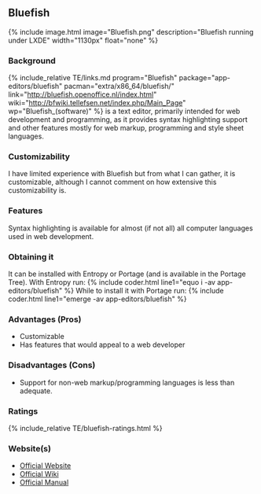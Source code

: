 ## Bluefish
{% include image.html image="Bluefish.png" description="Bluefish running under LXDE" width="1130px" float="none" %}

### Background
{% include_relative TE/links.md program="Bluefish" package="app-editors/bluefish" pacman="extra/x86_64/bluefish/" link="http://bluefish.openoffice.nl/index.html" wiki="http://bfwiki.tellefsen.net/index.php/Main_Page" wp="Bluefish_(software)" %} is a text editor, primarily intended for web development and programming, as it provides syntax highlighting support and other features mostly for web markup, programming and style sheet languages.

### Customizability
I have limited experience with Bluefish but from what I can gather, it is customizable, although I cannot comment on how extensive this customizability is.

### Features
Syntax highlighting is available for almost (if not all) all computer languages used in web development.

### Obtaining it
It can be installed with Entropy or Portage (and is available in the Portage Tree). With Entropy run:
{% include coder.html line1="equo i -av app-editors/bluefish" %}
While to install it with Portage run:
{% include coder.html line1="emerge -av app-editors/bluefish" %}

### Advantages (Pros)
* Customizable
* Has features that would appeal to a web developer

### Disadvantages (Cons)
* Support for non-web markup/programming languages is less than adequate.

### Ratings
{% include_relative TE/bluefish-ratings.html %}

### Website(s)
* [Official Website](http://bluefish.openoffice.nl/index.html)
* [Official Wiki](http://bfwiki.tellefsen.net/index.php/Main_Page)
* [Official Manual](http://bfwiki.tellefsen.net/index.php/Manual_2_ToC)
